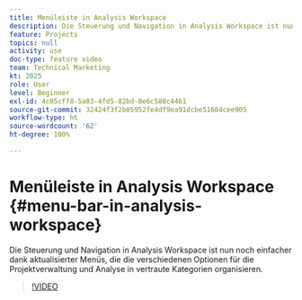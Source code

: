 ```yaml
---
title: Menüleiste in Analysis Workspace
description: Die Steuerung und Navigation in Analysis Workspace ist nun noch einfacher dank aktualisierter Menüs, die die verschiedenen Optionen für die Projektverwaltung und Analyse in vertraute Kategorien organisieren.
feature: Projects
topics: null
activity: use
doc-type: feature video
team: Technical Marketing
kt: 2025
role: User
level: Beginner
exl-id: 4c05cff8-5a83-4fd5-82bd-8e6c588c4461
source-git-commit: 32424f3f2b05952fe4df9ea91dcbe51684cee905
workflow-type: ht
source-wordcount: '62'
ht-degree: 100%

---
```


# Menüleiste in Analysis Workspace {#menu-bar-in-analysis-workspace}

Die Steuerung und Navigation in Analysis Workspace ist nun noch einfacher dank aktualisierter Menüs, die die verschiedenen Optionen für die Projektverwaltung und Analyse in vertraute Kategorien organisieren.

>[!VIDEO](https://video.tv.adobe.com/v/23965/?quality=12)
